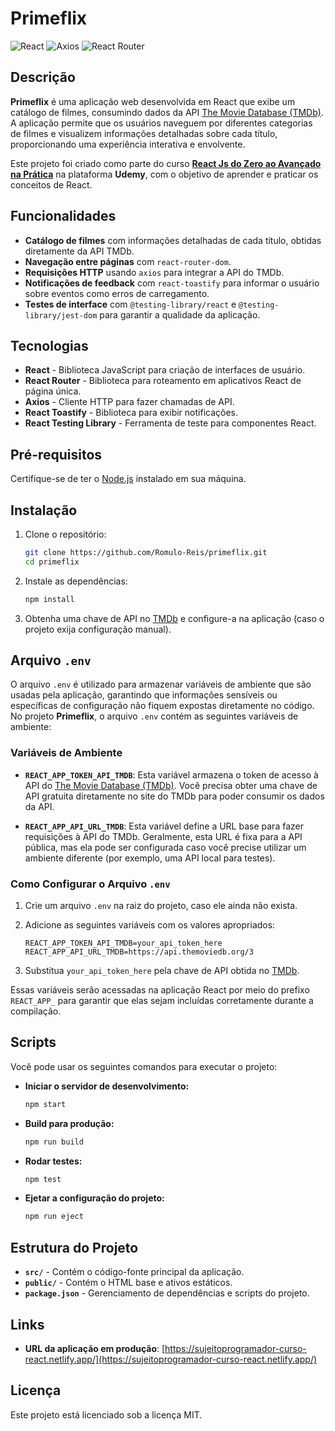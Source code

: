 # Primeflix

![React](https://img.shields.io/badge/React-18.3.1-blue.svg) ![Axios](https://img.shields.io/badge/Axios-1.7.7-blue.svg) ![React Router](https://img.shields.io/badge/React%20Router-6.28.0-blue.svg)

## Descrição

**Primeflix** é uma aplicação web desenvolvida em React que exibe um catálogo de filmes, consumindo dados da API [The Movie Database (TMDb)](https://www.themoviedb.org/). A aplicação permite que os usuários naveguem por diferentes categorias de filmes e visualizem informações detalhadas sobre cada título, proporcionando uma experiência interativa e envolvente.

Este projeto foi criado como parte do curso [**React Js do Zero ao Avançado na Prática**](https://www.udemy.com/share/101ybQ3@JR3RMe9rdQEKcNAasfH409QnfyZimGA3tzLNT0d-fwR5yH7000y5fc8O0BjwlklA/) na plataforma **Udemy**, com o objetivo de aprender e praticar os conceitos de React.

## Funcionalidades

- **Catálogo de filmes** com informações detalhadas de cada título, obtidas diretamente da API TMDb.
- **Navegação entre páginas** com `react-router-dom`.
- **Requisições HTTP** usando `axios` para integrar a API do TMDb.
- **Notificações de feedback** com `react-toastify` para informar o usuário sobre eventos como erros de carregamento.
- **Testes de interface** com `@testing-library/react` e `@testing-library/jest-dom` para garantir a qualidade da aplicação.

## Tecnologias

- **React** - Biblioteca JavaScript para criação de interfaces de usuário.
- **React Router** - Biblioteca para roteamento em aplicativos React de página única.
- **Axios** - Cliente HTTP para fazer chamadas de API.
- **React Toastify** - Biblioteca para exibir notificações.
- **React Testing Library** - Ferramenta de teste para componentes React.

## Pré-requisitos

Certifique-se de ter o [Node.js](https://nodejs.org/) instalado em sua máquina.

## Instalação

1. Clone o repositório:

   ```bash
   git clone https://github.com/Romulo-Reis/primeflix.git
   cd primeflix
   ```

2. Instale as dependências:

   ```bash
   npm install
   ```

3. Obtenha uma chave de API no [TMDb](https://www.themoviedb.org/documentation/api) e configure-a na aplicação (caso o projeto exija configuração manual).

## Arquivo `.env`

O arquivo `.env` é utilizado para armazenar variáveis de ambiente que são usadas pela aplicação, garantindo que informações sensíveis ou específicas de configuração não fiquem expostas diretamente no código. No projeto **Primeflix**, o arquivo `.env` contém as seguintes variáveis de ambiente:

### Variáveis de Ambiente

- **`REACT_APP_TOKEN_API_TMDB`**: 
  Esta variável armazena o token de acesso à API do [The Movie Database (TMDb)](https://www.themoviedb.org/). Você precisa obter uma chave de API gratuita diretamente no site do TMDb para poder consumir os dados da API.

- **`REACT_APP_API_URL_TMDB`**: 
  Esta variável define a URL base para fazer requisições à API do TMDb. Geralmente, esta URL é fixa para a API pública, mas ela pode ser configurada caso você precise utilizar um ambiente diferente (por exemplo, uma API local para testes).

### Como Configurar o Arquivo `.env`

1. Crie um arquivo `.env` na raiz do projeto, caso ele ainda não exista.
2. Adicione as seguintes variáveis com os valores apropriados:

   ```env
   REACT_APP_TOKEN_API_TMDB=your_api_token_here
   REACT_APP_API_URL_TMDB=https://api.themoviedb.org/3
   ```

3. Substitua `your_api_token_here` pela chave de API obtida no [TMDb](https://www.themoviedb.org/).

Essas variáveis serão acessadas na aplicação React por meio do prefixo `REACT_APP_` para garantir que elas sejam incluídas corretamente durante a compilação.

## Scripts

Você pode usar os seguintes comandos para executar o projeto:

- **Iniciar o servidor de desenvolvimento:**

  ```bash
  npm start
  ```

- **Build para produção:**

  ```bash
  npm run build
  ```

- **Rodar testes:**

  ```bash
  npm test
  ```

- **Ejetar a configuração do projeto:**

  ```bash
  npm run eject
  ```

## Estrutura do Projeto

- **`src/`** - Contém o código-fonte principal da aplicação.
- **`public/`** - Contém o HTML base e ativos estáticos.
- **`package.json`** - Gerenciamento de dependências e scripts do projeto.

## Links

- **URL da aplicação em produção**: [https://sujeitoprogramador-curso-react.netlify.app/](https://sujeitoprogramador-curso-react.netlify.app/)

## Licença

Este projeto está licenciado sob a licença MIT.